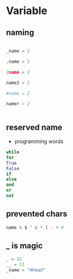 # Variable

## naming

```python

_name = 2

.name = 2

2name = 2

name2 = 2

#name = 2

name# = 2



```

## reserved name
- programming words
```python
while
for
True
False
if
else
and
or
not
```

## prevented chars
```python
name % $ ^ & * ( - + #
```

## _ is magic
```python
_ = 12
__ = 12
_name = "Ahmad"
```
